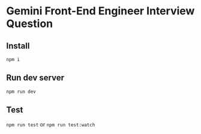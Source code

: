 # Gemini Front-End Engineer Interview Question

## Install
`npm i`

## Run dev server
`npm run dev`

## Test
`npm run test` or `npm run test:watch`

